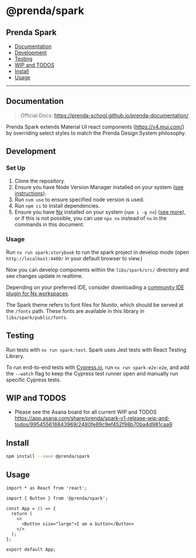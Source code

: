 # @prenda/spark

## Prenda Spark

- [Documentation](#documentation)
- [Development](#development)
- [Testing](#testing)
- [WIP and TODOS](#wip-and-todos)
- [Install](#install)
- [Usage](#usage)

---

## Documentation

> Official Docs: https://prenda-school.github.io/prenda-documentation/

Prenda Spark extends Material UI react components (https://v4.mui.com/) by overriding select styles to match the Prenda Design System philosophy.

## Development

### Set Up

1. Clone the repository.
2. Ensure you have Node Version Manager installed on your system ([see instructions](https://github.com/nvm-sh/nvm#installing-and-updating)).
3. Run `nvm use` to ensure specified node version is used.
4. Run `npm ci` to install dependencies.
5. Ensure you have [Nx](https://nx.dev) installed on your system (`npm i -g nx`) ([see more](https://nx.dev/latest/react/tutorial/01-create-application#note-on-the-nx-cli)), or if this is not possible, you can use `npx nx` instead of `nx` in the commands in this document.

### Usage

Run `nx run spark:storybook` to run the spark project in develop mode (open `http://localhost:4400/` in your default browser to view.)

Now you can develop components within the `libs/spark/src/` directory and see changes update in realtime.

Depending on your preferred IDE, consider downloading a [community IDE plugin for Nx workspaces](https://nx.dev/latest/react/getting-started/console#download).

The Spark theme refers to font files for _Nunito_, which should be served at the `/fonts` path. These fonts are available in this library in `libs/spark/public/fonts`.

## Testing

Run tests with `nx run spark:test`.
Spark uses Jest tests with React Testing Library.

To run end-to-end tests with [Cypress.io](https://www.cypress.io/), run `nx run spark-e2e:e2e`, and add the `--watch` flag to keep the Cypress test runner open and manually run specific Cypress tests.

## WIP and TODOS

- Please see the Asana board for all current WIP and TODOS https://app.asana.com/share/prenda/spark-v1-release-wip-and-todos/995455616843969/2480fe89c9ef452f98b70ba4d981caa9

## Install

```bash
npm install --save @prenda/spark
```

## Usage

```tsx
import * as React from 'react';

import { Button } from '@prenda/spark';

const App = () => {
  return (
    <>
      <Button size="large">I am a button</Button>
    </>
  );
};

export default App;
```
